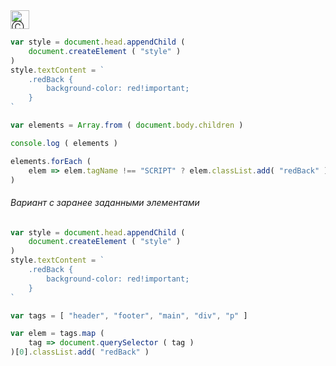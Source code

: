 <img src="https://avatars2.githubusercontent.com/u/19735284?s=40&v=4" width="30" title="Ⓒ Irina Fylyppova ( garevna ) 2019"/>

```javascript
var style = document.head.appendChild (
    document.createElement ( "style" )
)
style.textContent = `
    .redBack {
        background-color: red!important;
    }
`

var elements = Array.from ( document.body.children )

console.log ( elements )

elements.forEach (
    elem => elem.tagName !== "SCRIPT" ? elem.classList.add( "redBack" ) : null
)
```

###### Вариант с заранее заданными элементами

```javascript
var style = document.head.appendChild (
    document.createElement ( "style" )
)
style.textContent = `
    .redBack {
        background-color: red!important;
    }
`

var tags = [ "header", "footer", "main", "div", "p" ]

var elem = tags.map (
    tag => document.querySelector ( tag )
)[0].classList.add( "redBack" )
```

